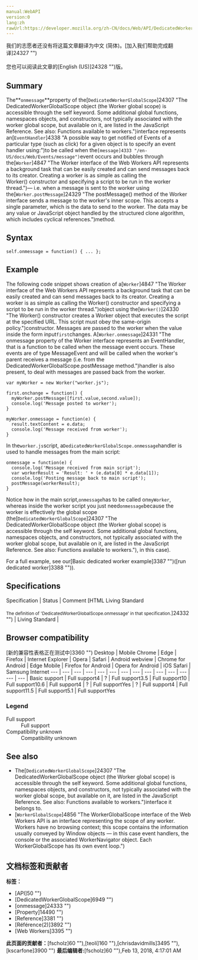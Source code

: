 ```yaml
---
manual:WebAPI
version:0
lang:zh
rawUrl:https://developer.mozilla.org/zh-CN/docs/Web/API/DedicatedWorkerGlobalScope/onmessage
---
```




<bdi>我们的志愿者还没有将这篇文章翻译为<bdi>中文 (简体)</bdi>。[加入我们帮助完成翻译]24327 "")<br></br>您也可以阅读此文章的[English (US)]24328 "")版。</bdi>





## Summary<a name="Summary"></a>


The**`onmessage`**property of the[`DedicatedWorkerGlobalScope`]24307 "The DedicatedWorkerGlobalScope object (the Worker global scope) is accessible through the self keyword. Some additional global functions, namespaces objects, and constructors, not typically associated with the worker global scope, but available on it, are listed in the JavaScript Reference. See also: Functions available to workers.")interface represents an[`EventHandler`]4338 "A possible way to get notified of Events of a particular type (such as click) for a given object is to specify an event handler using:")to be called when the`[message]4333 "/en-US/docs/Web/Events/message")`event occurs and bubbles through the[`Worker`]4847 "The Worker interface of the Web Workers API represents a background task that can be easily created and can send messages back to its creator. Creating a worker is as simple as calling the Worker() constructor and specifying a script to be run in the worker thread.")— i.e. when a message is sent to the worker using the[`Worker.postMessage`]24329 "The postMessage() method of the Worker interface sends a message to the worker's inner scope. This accepts a single parameter, which is the data to send to the worker. The data may be any value or JavaScript object handled by the structured clone algorithm, which includes cyclical references.")method.


## Syntax<a name="Syntax"></a>

```
self.onmessage = function() { ... };
```

## Example<a name="Example"></a>


The following code snippet shows creation of a[`Worker`]4847 "The Worker interface of the Web Workers API represents a background task that can be easily created and can send messages back to its creator. Creating a worker is as simple as calling the Worker() constructor and specifying a script to be run in the worker thread.")object using the[`Worker()`]24330 "The Worker() constructor creates a Worker object that executes the script at the specified URL. This script must obey the same-origin policy.")constructor. Messages are passed to the worker when the value inside the form input`first`changes. A[`Worker.onmessage`]24331 "The onmessage property of the Worker interface represents an EventHandler, that is a function to be called when the message event occurs. These events are of type MessageEvent and will be called when the worker's parent receives a message (i.e. from the DedicatedWorkerGlobalScope.postMessage method.")handler is also present, to deal with messages are passed back from the worker.


```
var myWorker = new Worker("worker.js");

first.onchange = function() {
  myWorker.postMessage([first.value,second.value]);
  console.log('Message posted to worker');
}

myWorker.onmessage = function(e) {
  result.textContent = e.data;
  console.log('Message received from worker');
}
```


In the`worker.js`script, a`DedicatedWorkerGlobalScope.onmessage`handler is used to handle messages from the main script:


```
onmessage = function(e) {
  console.log('Message received from main script');
  var workerResult = 'Result: ' + (e.data[0] * e.data[1]);
  console.log('Posting message back to main script');
  postMessage(workerResult);
}
```


Notice how in the main script,`onmessage`has to be called on`myWorker`, whereas inside the worker script you just need`onmessage`because the worker is effectively the global scope (the[`DedicatedWorkerGlobalScope`]24307 "The DedicatedWorkerGlobalScope object (the Worker global scope) is accessible through the self keyword. Some additional global functions, namespaces objects, and constructors, not typically associated with the worker global scope, but available on it, are listed in the JavaScript Reference. See also: Functions available to workers."), in this case).



For a full example, see our[Basic dedicated worker example]3387 "")([run dedicated worker]3388 "")).


## Specifications<a name="Specifications"></a>
Specification | Status | Comment 
[HTML Living Standard<br></br><small>The definition of &#39;DedicatedWorkerGlobalScope.onmessage&#39; in that specification.</small>]24332 "") | Living Standard |  


## Browser compatibility<a name="Browser_compatibility"></a>
[新的兼容性表格正在测试中<i></i>]3360 "")
<abbr>Desktop<i></i></abbr> | <abbr>Mobile<i></i></abbr> 
<abbr>Chrome<i></i></abbr> | <abbr>Edge<i></i></abbr> | <abbr>Firefox<i></i></abbr> | <abbr>Internet Explorer<i></i></abbr> | <abbr>Opera<i></i></abbr> | <abbr>Safari<i></i></abbr> | <abbr>Android webview<i></i></abbr> | <abbr>Chrome for Android<i></i></abbr> | <abbr>Edge Mobile<i></i></abbr> | <abbr>Firefox for Android<i></i></abbr> | <abbr>Opera for Android<i></i></abbr> | <abbr>iOS Safari<i></i></abbr> | <abbr>Samsung Internet<i></i></abbr> 
 ---  |  ---  |  ---  |  ---  |  ---  |  ---  |  ---  |  ---  |  ---  |  ---  |  ---  |  ---  |  ---  |  ---  | 
Basic support | <abbr>Full support</abbr>4 | <abbr>?</abbr> | <abbr>Full support</abbr>3.5 | <abbr>Full support</abbr>10 | <abbr>Full support</abbr>10.6 | <abbr>Full support</abbr>4 | <abbr>?</abbr> | <abbr>Full support</abbr>Yes | <abbr>?</abbr> | <abbr>Full support</abbr>4 | <abbr>Full support</abbr>11.5 | <abbr>Full support</abbr>5.1 | <abbr>Full support</abbr>Yes 


### Legend<a name="Legend"></a>
<dl><dt id=''><abbr>Full support</abbr></dt><dd>Full support</dd><dt id=''><abbr>Compatibility unknown</abbr></dt><dd>Compatibility unknown</dd></dl>

## See also<a name="See_also"></a>

* The[`DedicatedWorkerGlobalScope`]24307 "The DedicatedWorkerGlobalScope object (the Worker global scope) is accessible through the self keyword. Some additional global functions, namespaces objects, and constructors, not typically associated with the worker global scope, but available on it, are listed in the JavaScript Reference. See also: Functions available to workers.")interface it belongs to.
* [`WorkerGlobalScope`]4856 "The WorkerGlobalScope interface of the Web Workers API is an interface representing the scope of any worker. Workers have no browsing context; this scope contains the information usually conveyed by Window objects — in this case event handlers, the console or the associated WorkerNavigator object. Each WorkerGlobalScope has its own event loop.")



## 文档标签和贡献者
**标签：**
* [API]50 "")
* [DedicatedWorkerGlobalScope]6949 "")
* [onmessage]24333 "")
* [Property]14490 "")
* [Reference]3381 "")
* [Référence(2)]3892 "")
* [Web Workers]3395 "")

**此页面的贡献者：**[fscholz]60 ""),[teoli]160 ""),[chrisdavidmills]3495 ""),[kscarfone]3900 "")
**最后编辑者:**[fscholz]60 ""),<time>Feb 13, 2018, 4:17:01 AM</time>


